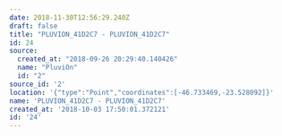 ```yaml
---
date: 2018-11-30T12:56:29.240Z
draft: false
title: "PLUVION_41D2C7 - PLUVION_41D2C7"
id: 24
source:
  created_at: "2018-09-26 20:29:40.140426"
  name: "PluviOn"
  id: "2"
source_id: '2'
location: '{"type":"Point","coordinates":[-46.733469,-23.528092]}'
name: 'PLUVION_41D2C7 - PLUVION_41D2C7'
created_at: '2018-10-03 17:50:01.372121'
id: '24'
---
```

		